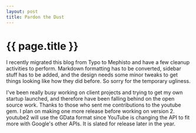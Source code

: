 ```yaml
--- 
layout: post
title: Pardon the Dust
---
```


{{ page.title }}
================

I recently migrated this blog from Typo to Mephisto and have a few cleanup activities to perform.  Markdown formatting has to be converted, sidebar stuff has to be added, and the design needs some minor tweaks to get things looking like how they did before.  So sorry for the temporary ugliness.

I've been really busy working on client projects and trying to get my own startup launched, and therefore have been falling behind on the open source work.  Thanks to those who sent me contributions to the youtube gem.  I plan on making one more release before working on version 2.  youtube2 will use the GData format since YouTube is changing the API to fit more with Google's other APIs.  It is slated for release later in the year.

